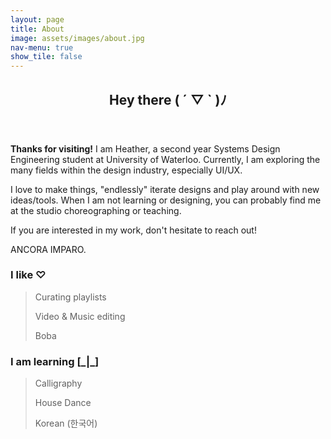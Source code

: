 ```yaml
---
layout: page
title: About
image: assets/images/about.jpg
nav-menu: true
show_tile: false
---
```


<!-- Main -->
<div id="main" class="alt">

<!-- One -->
<section id="one">
	<div class="inner">
		<header class="major">
			<h1>Hey there   ( ´ ▽ ` )ﾉ   </h1>
		</header>

<!-- Text -->
<div class="row">
	<div class="4u 12u$(medium)">
		<p><b>Thanks for visiting!</b> I am Heather, a second year Systems Design Engineering student at University of Waterloo. Currently, I am exploring the many fields within the design industry, especially UI/UX.</p>
		<p>I love to make things, "endlessly" iterate designs and play around with new ideas/tools. When I am not learning or designing, you can probably find me at the studio choreographing or teaching.</p>
		<p>If you are interested in my work, don't hesitate to reach out!</p>
		<p>ANCORA IMPARO.</p>
	</div>
	<div class="4u 12u$(medium)">
	</div>
	<div class="4u 12u$(medium)">
		<h3>I like ♡</h3>
		<blockquote>
			<p>Curating playlists</p>
			<p>Video & Music editing</p>
			<p>Boba</p>
		</blockquote>
		<h3>I am learning [_|_]</h3>
		<blockquote>
			<p>Calligraphy</p>
			<p>House Dance</p>
			<p>Korean (한국어)</p>
		</blockquote>
	</div>
</div>
